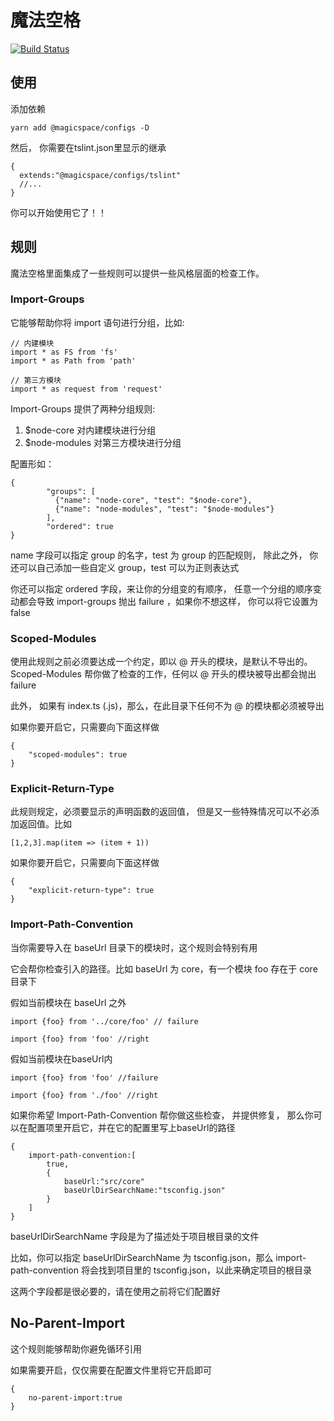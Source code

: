 # 魔法空格
[![Build Status](https://www.travis-ci.org/makeflow/magicspace.svg?branch=master)](https://www.travis-ci.org/makeflow/magicspace)
## 使用

添加依赖

```
yarn add @magicspace/configs -D
```

然后， 你需要在tslint.json里显示的继承

```
{
  extends:"@magicspace/configs/tslint"
  //...
}
```

你可以开始使用它了！！ 

## 规则

魔法空格里面集成了一些规则可以提供一些风格层面的检查工作。

### Import-Groups

它能够帮助你将 import 语句进行分组，比如:

```
// 内建模块
import * as FS from 'fs'
import * as Path from 'path'

// 第三方模块
import * as request from 'request'
```

Import-Groups 提供了两种分组规则:

1. $node-core 对内建模块进行分组
2. $node-modules 对第三方模块进行分组

配置形如：

```
{
        "groups": [
          {"name": "node-core", "test": "$node-core"},
          {"name": "node-modules", "test": "$node-modules"}
        ],
        "ordered": true
}
```

name 字段可以指定 group 的名字，test 为 group 的匹配规则， 除此之外， 你还可以自己添加一些自定义 group，test 可以为正则表达式

你还可以指定 ordered 字段，来让你的分组变的有顺序， 任意一个分组的顺序变动都会导致 import-groups 抛出 failure ，如果你不想这样， 你可以将它设置为 false

### Scoped-Modules

使用此规则之前必须要达成一个约定，即以 @ 开头的模块，是默认不导出的。Scoped-Modules 帮你做了检查的工作，任何以 @ 开头的模块被导出都会抛出 failure

此外， 如果有 index.ts (.js)，那么，在此目录下任何不为 @ 的模块都必须被导出

如果你要开启它，只需要向下面这样做

```
{
	"scoped-modules": true 
}
```



### Explicit-Return-Type

此规则规定，必须要显示的声明函数的返回值， 但是又一些特殊情况可以不必添加返回值。比如

```
[1,2,3].map(item => (item + 1))
```

如果你要开启它，只需要向下面这样做

```
{
    "explicit-return-type": true
}
```



### Import-Path-Convention

当你需要导入在 baseUrl 目录下的模块时，这个规则会特别有用

它会帮你检查引入的路径。比如 baseUrl 为 core，有一个模块 foo 存在于 core目录下

假如当前模块在 baseUrl 之外

```
import {foo} from '../core/foo'	// failure
```

```
import {foo} from 'foo' //right
```

假如当前模块在baseUrl内

```
import {foo} from 'foo' //failure
```

```
import {foo} from './foo' //right
```

如果你希望 Import-Path-Convention 帮你做这些检查， 并提供修复， 那么你可以在配置项里开启它，并在它的配置里写上baseUrl的路径

```
{
    import-path-convention:[
        true,
        {
            baseUrl:"src/core"
            baseUrlDirSearchName:"tsconfig.json"
        }
    ]
}
```

baseUrlDirSearchName 字段是为了描述处于项目根目录的文件

比如，你可以指定 baseUrlDirSearchName 为 tsconfig.json，那么 import-path-convention 将会找到项目里的 tsconfig.json，以此来确定项目的根目录

这两个字段都是很必要的，请在使用之前将它们配置好

## No-Parent-Import

这个规则能够帮助你避免循环引用

如果需要开启，仅仅需要在配置文件里将它开启即可

```
{
    no-parent-import:true
}
```

